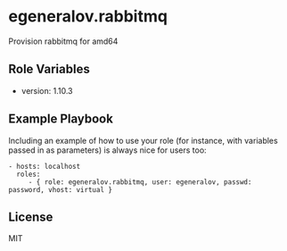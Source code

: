 egeneralov.rabbitmq
=================

Provision rabbitmq for amd64

Role Variables
--------------

- version: 1.10.3

Example Playbook
----------------

Including an example of how to use your role (for instance, with variables passed in as parameters) is always nice for users too:

    - hosts: localhost
      roles:
         - { role: egeneralov.rabbitmq, user: egeneralov, passwd: password, vhost: virtual }

License
-------

MIT
